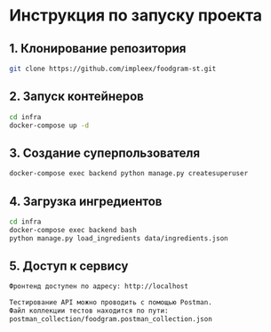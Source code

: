 # Инструкция по запуску проекта

## 1. Клонирование репозитория
```bash
git clone https://github.com/impleex/foodgram-st.git
```
## 2. Запуск контейнеров
```bash
cd infra
docker-compose up -d
```
## 3. Создание суперпользователя
```bash
docker-compose exec backend python manage.py createsuperuser
```

## 4. Загрузка ингредиентов
```bash
cd infra
docker-compose exec backend bash
python manage.py load_ingredients data/ingredients.json
```
## 5. Доступ к сервису
```bash
Фронтенд доступен по адресу: http://localhost

Тестирование API можно проводить с помощью Postman.
Файл коллекции тестов находится по пути:
postman_collection/foodgram.postman_collection.json
```
